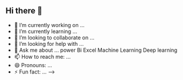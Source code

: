 ## Hi there 👋

- 🔭 I’m currently working on ...
- 🌱 I’m currently learning ...
- 👯 I’m looking to collaborate on ...
- 🤔 I’m looking for help with ...
- 💬 Ask me about ... power Bi Excel Machine Learning Deep learning 
- 📫 How to reach me: ...
- 😄 Pronouns: ...
- ⚡ Fun fact: ...
-->
